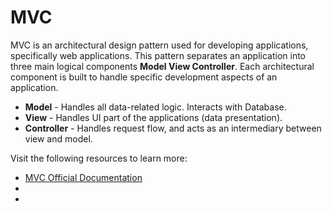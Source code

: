 # MVC

MVC is an architectural design pattern used for developing applications, specifically web applications. This pattern separates an application into three main logical components **Model View Controller**. Each architectural component is built to handle specific development aspects of an application.

- **Model** - Handles all data-related logic. Interacts with Database.
- **View** - Handles UI part of the applications (data presentation).
- **Controller** - Handles request flow, and acts as an intermediary between view and model.

Visit the following resources to learn more:

- [MVC Official Documentation](https://learn.microsoft.com/en-us/aspnet/core/mvc/overview?WT.mc_id=dotnet-35129-website&view=aspnetcore-7.0)
- []()
- []()